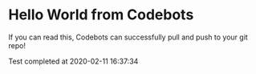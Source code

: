 # Hello World from Codebots

If you can read this, Codebots can successfully pull and push to your git repo!

Test completed at 2020-02-11 16:37:34